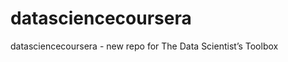 datasciencecoursera
===================

datasciencecoursera - new repo for The Data Scientist’s Toolbox
